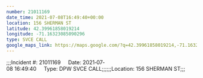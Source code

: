 ```yaml
---
number: 21011169
date_time: 2021-07-08T16:49:40+00:00
location: 156 SHERMAN ST
latitude: 42.39961858019214
longitude: -71.16323085090296
type: SVCE CALL
google_maps_link: https://maps.google.com/?q=42.39961858019214,-71.16323085090296
---
```


;;;Incident #: 21011169     Date: 2021‐07‐08 16:49:40     Type: DPW SVCE CALL;;;;;;Location: 156 SHERMAN ST;;;
